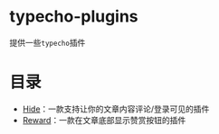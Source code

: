 # typecho-plugins
提供一些`typecho`插件

# 目录
- [Hide](Hide/README.md)：一款支持让你的文章内容评论/登录可见的插件
- [Reward](Reward/README.md)：一款在文章底部显示赞赏按钮的插件